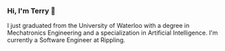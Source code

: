 ### Hi, I'm Terry :wave:
I just graduated from the University of Waterloo with a degree in Mechatronics Engineering and a specialization in Artificial Intelligence. I'm currently a Software Engineer at Rippling.
